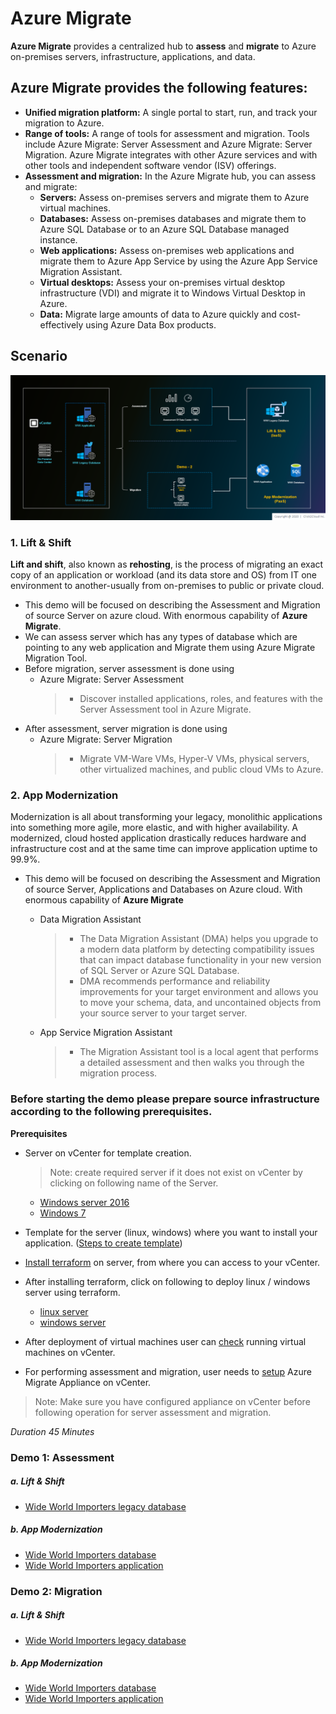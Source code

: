 # Azure Migrate
**Azure Migrate** provides a centralized hub to **assess** and **migrate** to Azure on-premises servers, infrastructure, applications, and data.
## Azure Migrate provides the following features:
* **Unified migration platform:** A single portal to start, run, and track your migration to Azure.
* **Range of tools:** A range of tools for assessment and migration. Tools include Azure Migrate: Server Assessment and Azure Migrate: Server Migration. Azure Migrate integrates with other Azure services and with other tools and independent software vendor (ISV) offerings.
* **Assessment and migration:** In the Azure Migrate hub, you can assess and migrate:
    * **Servers:** Assess on-premises servers and migrate them to Azure virtual machines.
    * **Databases:** Assess on-premises databases and migrate them to Azure SQL Database or to an Azure SQL Database managed instance.
    * **Web applications:** Assess on-premises web applications and migrate them to Azure App Service by using the Azure App Service Migration Assistant.
    * **Virtual desktops:** Assess your on-premises virtual desktop infrastructure (VDI) and migrate it to Windows Virtual Desktop in Azure.
    * **Data:** Migrate large amounts of data to Azure quickly and cost-effectively using Azure Data Box products.


## Scenario
<kbd>
  <img src="./images/migration-scenarios.png">
</kbd></p>

### **1. Lift & Shift**
**Lift and shift**, also known as **rehosting**, is the process of migrating an exact copy of an application or workload (and its data store and OS) from IT one environment to another-usually from on-premises to public or private cloud.

- This demo will be focused on describing the Assessment and Migration of source Server on azure cloud. With enormous capability of **Azure Migrate**.
- We can assess server which has any types of database which are pointing to any web application and Migrate them using Azure Migrate Migration Tool.
- Before migration, server assessment is done using
    - Azure Migrate: Server Assessment
        >- Discover installed applications, roles, and features with the Server Assessment tool in Azure Migrate.
- After assessment, server migration is done using
    - Azure Migrate: Server Migration
        >- Migrate VM-Ware VMs, Hyper-V VMs, physical servers, other virtualized machines, and public cloud VMs to Azure.

### **2. App Modernization**
Modernization is all about transforming your legacy, monolithic applications into something more agile, more elastic, and with higher availability.
A modernized, cloud hosted application drastically reduces hardware and infrastructure cost and at the same time can improve application uptime to 99.9%.
- This demo will be focused on describing the Assessment and Migration of source Server, Applications and Databases on Azure cloud. With enormous capability of **Azure Migrate**
    - Data Migration Assistant
        >- The Data Migration Assistant (DMA) helps you upgrade to a modern data platform by detecting compatibility issues that can impact database functionality in your new version of SQL Server or Azure SQL Database.
        >- DMA recommends performance and reliability improvements for your target environment and allows you to move your schema, data, and uncontained objects from your source server to your target server.

    - App Service Migration Assistant
        >- The Migration Assistant tool is a local agent that performs a detailed assessment and then walks you through the migration process.

### Before starting the demo please prepare source infrastructure according to the following prerequisites.
**Prerequisites**
* Server on vCenter for template creation.
    > Note: create required server if it does not exist on vCenter by clicking on following name of the Server.
    * [Windows server 2016](prerequisites/os/windows-template-creation.md)
    * [Windows 7](prerequisites/os/windows7-template-creation.md)

* Template for the server (linux, windows) where you want to install your application. ([Steps to create template](https://docs.vmware.com/en/VMware-vSphere/6.7/com.vmware.vsphere.vm_admin.doc/GUID-FE6DE4DF-FAD0-4BB0-A1FD-AFE9A40F4BFE.html))


* [Install terraform](https://learn.hashicorp.com/terraform/getting-started/install.html) on server, from where you can access to your vCenter.
* After installing terraform, click on following to deploy linux / windows server using terraform.
    * [linux server](terraform-scripts/linux/)
    * [windows server](terraform-scripts/windows/)
    
* After deployment of virtual machines user can [check](prerequisites/deployed-servers.md) running virtual machines on vCenter.

* For performing assessment and migration, user needs to [setup](prerequisites/appliance-setup.md) Azure Migrate Appliance on vCenter.

> Note: Make sure you have configured appliance on vCenter before following operation for server assessment and migration. 

*Duration 45 Minutes*

### Demo 1: Assessment
##### a. Lift & Shift 
* [Wide World Importers legacy database](assess/wwi-ecomm-db-legacy.md)
##### b. App Modernization 
* [Wide World Importers database](assess/wwi-ecomm-db.md)
* [Wide World Importers application](assess/wwi-ecomm-app.md)


### Demo 2: Migration
##### a. Lift & Shift 
* [Wide World Importers legacy database](migrate/wwi-ecomm-db-legacy.md)
##### b. App Modernization 
* [Wide World Importers database](migrate/wwi-ecomm-db.md)
* [Wide World Importers application](migrate/wwi-ecomm-app.md)
